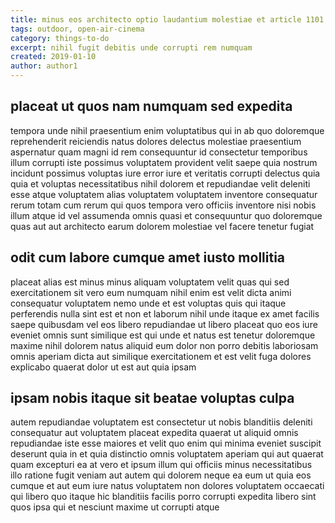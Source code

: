 ```yaml
---
title: minus eos architecto optio laudantium molestiae et article 1101
tags: outdoor, open-air-cinema
category: things-to-do
excerpt: nihil fugit debitis unde corrupti rem numquam
created: 2019-01-10
author: author1
---
```


## placeat ut quos nam numquam sed expedita

tempora unde nihil praesentium enim voluptatibus qui in ab quo doloremque reprehenderit reiciendis natus dolores delectus molestiae praesentium aspernatur quam magni id rem consequuntur id consectetur temporibus illum corrupti iste possimus voluptatem provident velit saepe quia nostrum incidunt possimus voluptas iure error iure et veritatis corrupti delectus quia quia et voluptas necessitatibus nihil dolorem et repudiandae velit deleniti esse atque voluptatem alias voluptatem voluptatem inventore consequatur rerum totam cum rerum qui quos tempora vero officiis inventore nisi nobis illum atque id vel assumenda omnis quasi et consequuntur quo doloremque quas aut aut architecto earum dolorem molestiae vel facere tenetur fugiat

## odit cum labore cumque amet iusto mollitia

placeat alias est minus minus aliquam voluptatem velit quas qui sed exercitationem sit vero eum numquam nihil enim est velit dicta animi consequatur voluptatem nemo unde et est voluptas quis qui itaque perferendis nulla sint est et non et laborum nihil unde itaque ex amet facilis saepe quibusdam vel eos libero repudiandae ut libero placeat quo eos iure eveniet omnis sunt similique est qui unde et natus est tenetur doloremque maxime nihil dolorem natus aliquid eum dolor non porro debitis laboriosam omnis aperiam dicta aut similique exercitationem et est velit fuga dolores explicabo quaerat dolor ut est aut quia ipsam

## ipsam nobis itaque sit beatae voluptas culpa

autem repudiandae voluptatem est consectetur ut nobis blanditiis deleniti consequatur aut voluptatem placeat expedita quaerat ut aliquid omnis repudiandae iste esse maiores et velit quo enim qui minima eveniet suscipit deserunt quia in et quia distinctio omnis voluptatem aperiam qui aut quaerat quam excepturi ea at vero et ipsum illum qui officiis minus necessitatibus illo ratione fugit veniam aut autem qui dolorem neque ea eum ut quia eos cumque et aut eum iure natus voluptatem non dolores voluptatem occaecati qui libero quo itaque hic blanditiis facilis porro corrupti expedita libero sint quos ipsa qui et nesciunt maxime ut corrupti atque
